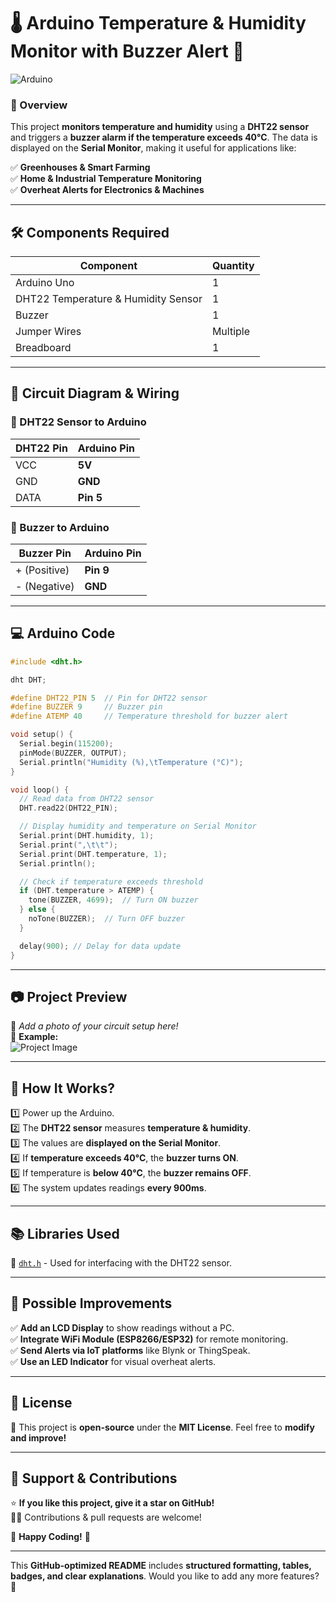 

# **🌡️ Arduino Temperature & Humidity Monitor with Buzzer Alert 🚨**  

![Arduino](https://img.shields.io/badge/Arduino-Project-blue?style=for-the-badge&logo=arduino)  

### **📌 Overview**  
This project **monitors temperature and humidity** using a **DHT22 sensor** and triggers a **buzzer alarm if the temperature exceeds 40°C**. The data is displayed on the **Serial Monitor**, making it useful for applications like:  

✅ **Greenhouses & Smart Farming**  
✅ **Home & Industrial Temperature Monitoring**  
✅ **Overheat Alerts for Electronics & Machines**  

---

## **🛠 Components Required**  

| **Component** | **Quantity** |
|--------------|-------------|
| Arduino Uno  | 1 |
| DHT22 Temperature & Humidity Sensor | 1 |
| Buzzer  | 1 |
| Jumper Wires  | Multiple |
| Breadboard | 1 |

---

## **🔌 Circuit Diagram & Wiring**  

### **📍 DHT22 Sensor to Arduino**  
| **DHT22 Pin**  | **Arduino Pin** |
|---------------|---------------|
| VCC           | **5V**         |
| GND           | **GND**        |
| DATA          | **Pin 5**      |

### **📍 Buzzer to Arduino**  
| **Buzzer Pin** | **Arduino Pin** |
|--------------|----------------|
| + (Positive)  | **Pin 9**      |
| - (Negative)  | **GND**        |

---

## **💻 Arduino Code**  

```cpp
#include <dht.h>

dht DHT;

#define DHT22_PIN 5  // Pin for DHT22 sensor
#define BUZZER 9     // Buzzer pin
#define ATEMP 40     // Temperature threshold for buzzer alert

void setup() {
  Serial.begin(115200);
  pinMode(BUZZER, OUTPUT);
  Serial.println("Humidity (%),\tTemperature (°C)");
}

void loop() {
  // Read data from DHT22 sensor
  DHT.read22(DHT22_PIN);

  // Display humidity and temperature on Serial Monitor
  Serial.print(DHT.humidity, 1);
  Serial.print(",\t\t");
  Serial.print(DHT.temperature, 1);
  Serial.println();

  // Check if temperature exceeds threshold
  if (DHT.temperature > ATEMP) {
    tone(BUZZER, 4699);  // Turn ON buzzer
  } else {
    noTone(BUZZER);  // Turn OFF buzzer
  }

  delay(900); // Delay for data update
}
```

---

## **📷 Project Preview**  
🔹 _Add a photo of your circuit setup here!_  
🔹 **Example:**  
![Project Image](https://your-image-url.com)

---

## **📌 How It Works?**  

1️⃣ Power up the Arduino.  
2️⃣ The **DHT22 sensor** measures **temperature & humidity**.  
3️⃣ The values are **displayed on the Serial Monitor**.  
4️⃣ If **temperature exceeds 40°C**, the **buzzer turns ON**.  
5️⃣ If temperature is **below 40°C**, the **buzzer remains OFF**.  
6️⃣ The system updates readings **every 900ms**.  

---

## **📚 Libraries Used**  
📌 [`dht.h`](https://github.com/adafruit/DHT-sensor-library) - Used for interfacing with the DHT22 sensor.  

---

## **📌 Possible Improvements**  

✅ **Add an LCD Display** to show readings without a PC.  
✅ **Integrate WiFi Module (ESP8266/ESP32)** for remote monitoring.  
✅ **Send Alerts via IoT platforms** like Blynk or ThingSpeak.  
✅ **Use an LED Indicator** for visual overheat alerts.  

---

## **📜 License**  
📝 This project is **open-source** under the **MIT License**. Feel free to **modify and improve!**  

---

## **💬 Support & Contributions**  
⭐ **If you like this project, give it a star on GitHub!**  
👨‍💻 Contributions & pull requests are welcome!  

🚀 **Happy Coding!** 🎯  

---

This **GitHub-optimized README** includes **structured formatting, tables, badges, and clear explanations**. Would you like to add any more features? 🚀
